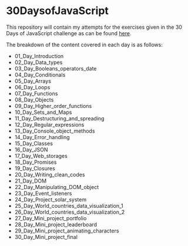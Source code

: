 # 30DaysofJavaScript

This repository will contain my attempts for the exercises given in the  30 Days of JavaScript challenge as can be found [here](<https://github.com/Asabeneh/30-Days-Of-JavaScript>).

The breakdown of the content covered in each day is as follows:

- 01_Day_Introduction
- 02_Day_Data_types
- 03_Day_Booleans_operators_date
- 04_Day_Conditionals
- 05_Day_Arrays
- 06_Day_Loops
- 07_Day_Functions
- 08_Day_Objects
- 09_Day_Higher_order_functions
- 10_Day_Sets_and_Maps
- 11_Day_Destructuring_and_spreading
- 12_Day_Regular_expressions
- 13_Day_Console_object_methods
- 14_Day_Error_handling
- 15_Day_Classes
- 16_Day_JSON
- 17_Day_Web_storages
- 18_Day_Promises
- 19_Day_Closures
- 20_Day_Writing_clean_codes
- 21_Day_DOM
- 22_Day_Manipulating_DOM_object
- 23_Day_Event_listeners
- 24_Day_Project_solar_system
- 25_Day_World_countries_data_visualization_1
- 26_Day_World_countries_data_visualization_2
- 27_Day_Mini_project_portfolio
- 28_Day_Mini_project_leaderboard
- 29_Day_Mini_project_animating_characters
- 30_Day_Mini_project_final
